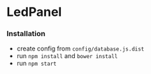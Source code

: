 # LedPanel

### Installation
- create config from `config/database.js.dist`
- run `npm install` and `bower install`
- run `npm start`
